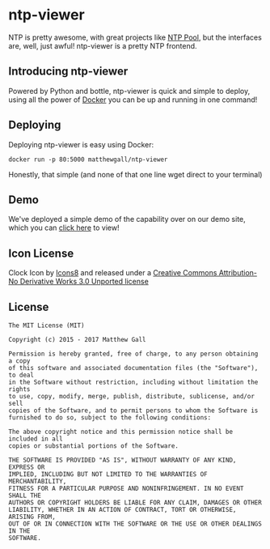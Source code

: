 # ntp-viewer

NTP is pretty awesome, with great projects like [NTP Pool](https://pool.ntp.org), but the interfaces are, well, just awful! ntp-viewer is a pretty NTP frontend.

## Introducing ntp-viewer
Powered by Python and bottle, ntp-viewer is quick and simple to deploy, using all the power of [Docker](https://docker.io) you can be up and running in one command!

## Deploying
Deploying ntp-viewer is easy using Docker:

    docker run -p 80:5000 matthewgall/ntp-viewer

Honestly, that simple (and none of that one line wget direct to your terminal)

## Demo
We've deployed a simple demo of the capability over on our demo site, which you can [click here](https://ntp.londinium.ninja/) to view!

## Icon License

Clock Icon by [Icons8](https://icons8.com) and released under a [Creative Commons Attribution-No Derivative Works 3.0 Unported license](http://creativecommons.org/licenses/by-nd/3.0/)

## License

    The MIT License (MIT)

    Copyright (c) 2015 - 2017 Matthew Gall

    Permission is hereby granted, free of charge, to any person obtaining a copy
    of this software and associated documentation files (the "Software"), to deal
    in the Software without restriction, including without limitation the rights
    to use, copy, modify, merge, publish, distribute, sublicense, and/or sell
    copies of the Software, and to permit persons to whom the Software is
    furnished to do so, subject to the following conditions:

    The above copyright notice and this permission notice shall be included in all
    copies or substantial portions of the Software.

    THE SOFTWARE IS PROVIDED "AS IS", WITHOUT WARRANTY OF ANY KIND, EXPRESS OR
    IMPLIED, INCLUDING BUT NOT LIMITED TO THE WARRANTIES OF MERCHANTABILITY,
    FITNESS FOR A PARTICULAR PURPOSE AND NONINFRINGEMENT. IN NO EVENT SHALL THE
    AUTHORS OR COPYRIGHT HOLDERS BE LIABLE FOR ANY CLAIM, DAMAGES OR OTHER
    LIABILITY, WHETHER IN AN ACTION OF CONTRACT, TORT OR OTHERWISE, ARISING FROM,
    OUT OF OR IN CONNECTION WITH THE SOFTWARE OR THE USE OR OTHER DEALINGS IN THE
    SOFTWARE.